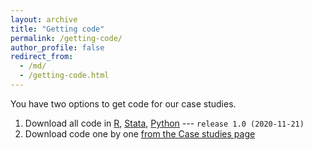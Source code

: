 ```yaml
---
layout: archive
title: "Getting code"
permalink: /getting-code/
author_profile: false
redirect_from:
  - /md/
  - /getting-code.html
---
```

You have two options to get code for our case studies.

1.  Download all code in [R](code-zip-r), [Stata](code-zip-stata), [Python](code-zip-python) --- `release 1.0 (2020-11-21)`
2.  Download code one by one [from the Case studies page](/casestudies)
